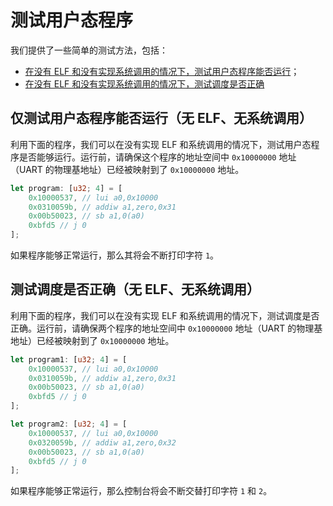 # 测试用户态程序

我们提供了一些简单的测试方法，包括：

- [在没有 ELF 和没有实现系统调用的情况下，测试用户态程序能否运行](test_user_app.md#仅测试用户态程序能否运行无-elf无系统调用)；
- [在没有 ELF 和没有实现系统调用的情况下，测试调度是否正确](test_user_app.md#测试调度是否正确无-elf无系统调用)

## 仅测试用户态程序能否运行（无 ELF、无系统调用）

利用下面的程序，我们可以在没有实现 ELF 和系统调用的情况下，测试用户态程序是否能够运行。运行前，请确保这个程序的地址空间中 `0x10000000` 地址（UART 的物理基地址）已经被映射到了 `0x10000000` 地址。

```rust
let program: [u32; 4] = [
    0x10000537, // lui a0,0x10000
    0x0310059b, // addiw a1,zero,0x31
    0x00b50023, // sb a1,0(a0)
    0xbfd5 // j 0
];
```

如果程序能够正常运行，那么其将会不断打印字符 `1`。

## 测试调度是否正确（无 ELF、无系统调用）

利用下面的程序，我们可以在没有实现 ELF 和系统调用的情况下，测试调度是否正确。运行前，请确保两个程序的地址空间中 `0x10000000` 地址（UART 的物理基地址）已经被映射到了 `0x10000000` 地址。

```rust
let program1: [u32; 4] = [
    0x10000537, // lui a0,0x10000
    0x0310059b, // addiw a1,zero,0x31
    0x00b50023, // sb a1,0(a0)
    0xbfd5 // j 0
];

let program2: [u32; 4] = [
    0x10000537, // lui a0,0x10000
    0x0320059b, // addiw a1,zero,0x32
    0x00b50023, // sb a1,0(a0)
    0xbfd5 // j 0
];
```

如果程序能够正常运行，那么控制台将会不断交替打印字符 `1` 和 `2`。
